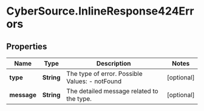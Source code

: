 # CyberSource.InlineResponse424Errors

## Properties
Name | Type | Description | Notes
------------ | ------------- | ------------- | -------------
**type** | **String** | The type of error.  Possible Values:   - notFound  | [optional] 
**message** | **String** | The detailed message related to the type. | [optional] 


